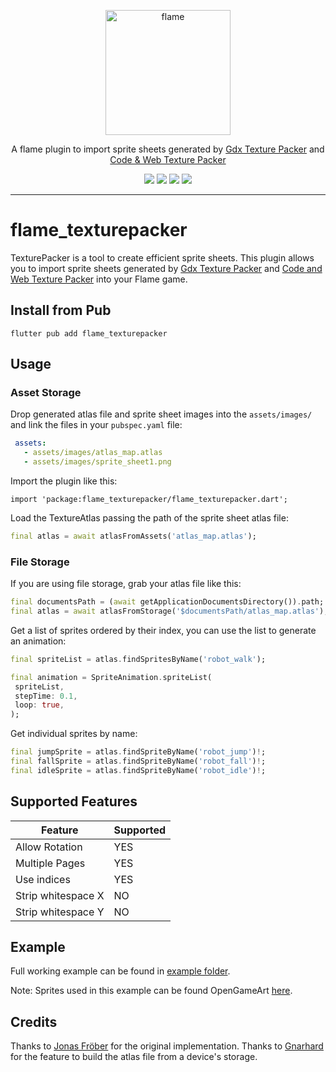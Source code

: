 <!-- markdownlint-disable MD013 -->
<p align="center">
  <a href="https://flame-engine.org">
    <img alt="flame" width="200px" src="https://user-images.githubusercontent.com/6718144/101553774-3bc7b000-39ad-11eb-8a6a-de2daa31bd64.png">
  </a>
</p>

<p align="center">
A flame plugin to import sprite sheets generated by <a href="https://github.com/crashinvaders/gdx-texture-packer-gui">Gdx Texture Packer</a> and
<a href="https://www.codeandweb.com/texturepacker">Code & Web Texture Packer</a>
</p>

<p align="center">
  <a title="Pub" href="https://pub.dev/packages/flame_texturepacker" ><img src="https://img.shields.io/pub/v/flame_texturepacker.svg?style=popout" /></a>
  <a title="Test" href="https://github.com/flame-engine/flame/actions?query=workflow%3Acicd+branch%3Amain"><img src="https://github.com/flame-engine/flame/actions/workflows/cicd.yml/badge.svg?branch=main&event=push"/></a>
  <a title="Discord" href="https://discord.gg/pxrBmy4"><img src="https://img.shields.io/discord/509714518008528896.svg"/></a>
  <a title="Melos" href="https://github.com/invertase/melos"><img src="https://img.shields.io/badge/maintained%20with-melos-f700ff.svg"/></a>
</p>

---
<!-- markdownlint-enable MD013 -->

<!-- markdownlint-disable-next-line MD002 -->

# flame_texturepacker

TexturePacker is a tool to create efficient sprite sheets. This plugin allows you to import sprite
sheets generated by [Gdx Texture Packer][2] and [Code and Web Texture Packer][1] into your Flame game.


## Install from Pub

```console
flutter pub add flame_texturepacker
```


## Usage


### Asset Storage

Drop generated atlas file and sprite sheet images into the `assets/images/` and link the files in your
`pubspec.yaml` file:

```yaml
 assets:
   - assets/images/atlas_map.atlas
   - assets/images/sprite_sheet1.png
```

Import the plugin like this:

`import 'package:flame_texturepacker/flame_texturepacker.dart';`

Load the TextureAtlas passing the path of the sprite sheet atlas file:

```Dart
final atlas = await atlasFromAssets('atlas_map.atlas');
```


### File Storage

If you are using file storage, grab your atlas file like this:

```Dart
final documentsPath = (await getApplicationDocumentsDirectory()).path;
final atlas = await atlasFromStorage('$documentsPath/atlas_map.atlas');
```

Get a list of sprites ordered by their index, you can use the list to generate an animation:

```Dart
final spriteList = atlas.findSpritesByName('robot_walk');

final animation = SpriteAnimation.spriteList(
 spriteList,
 stepTime: 0.1,
 loop: true,
);
```

Get individual sprites by name:

```Dart
final jumpSprite = atlas.findSpriteByName('robot_jump')!;
final fallSprite = atlas.findSpriteByName('robot_fall')!;
final idleSprite = atlas.findSpriteByName('robot_idle')!;
```


## Supported Features

| Feature            | Supported |
|--------------------|-----------|
| Allow Rotation     | YES       |
| Multiple Pages     | YES       |
| Use indices        | YES       |
| Strip whitespace X | NO        |
| Strip whitespace Y | NO        |


## Example

Full working example can be found in [example folder][3].

Note: Sprites used in this example can be found OpenGameArt [here][4].


## Credits

Thanks to [Jonas Fröber][5] for the original implementation.
Thanks to [Gnarhard][6] for the feature to build the atlas file from a device's storage.

[1]: https://www.codeandweb.com/texturepacker 'Code & Web Texture Packer'
[2]: https://github.com/crashinvaders/gdx-texture-packer-gui 'Gdx Texture Packer'
[3]: example/lib/main.dart 'Full working example'
[4]: https://opengameart.org/content/toon-characters-1 'Robot sprite'
[5]: https://github.com/Brixto
[6]: https://github.com/gnarhard
